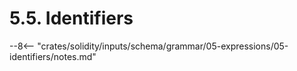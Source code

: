 <!-- This file is generated automatically by infrastructure scripts. Please don't edit by hand. -->

# 5.5. Identifiers

--8<-- "crates/solidity/inputs/schema/grammar/05-expressions/05-identifiers/notes.md"
